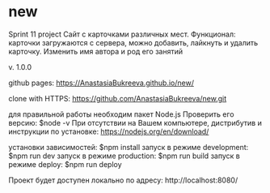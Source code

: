 # new
Sprint 11 project
Сайт с карточками различных мест. Функционал: карточки загружаются с сервера, можно добавить, лайкнуть и удалить карточку. Изменить имя автора и род его занятий

v. 1.0.0

github pages: https://AnastasiaBukreeva.github.io/new/

clone with HTTPS: https://github.com/AnastasiaBukreeva/new.git

для правильной работы необходим пакет Node.js Проверить его версию: $node -v При отсутствии на Вашем компьютере, дистрибутив и инструкции по установке: https://nodejs.org/en/download/

yстановки зависимостей: $npm install
запуск в режиме development: $npm run dev
запуск в режиме production: $npm run build
запуск в режиме deploy: $npm run deploy

Проект будет доступен локально по адресу: http://localhost:8080/